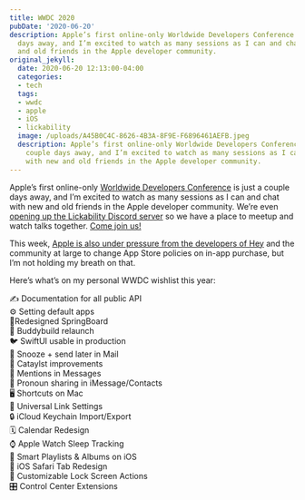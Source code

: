```yaml
---
title: WWDC 2020
pubDate: '2020-06-20'
description: Apple’s first online-only Worldwide Developers Conference is just a couple
  days away, and I’m excited to watch as many sessions as I can and chat with new
  and old friends in the Apple developer community.
original_jekyll:
  date: 2020-06-20 12:13:00-04:00
  categories:
  - tech
  tags:
  - wwdc
  - apple
  - iOS
  - lickability
  image: /uploads/A45B0C4C-8626-4B3A-8F9E-F6896461AEFB.jpeg
  description: Apple’s first online-only Worldwide Developers Conference is just a
    couple days away, and I’m excited to watch as many sessions as I can and chat
    with new and old friends in the Apple developer community.
---
```


Apple’s first online-only [Worldwide Developers Conference](https://developer.apple.com/wwdc20/) is just a couple days away, and I’m excited to watch as many sessions as I can and chat with new and old friends in the Apple developer community. We’re even [opening up the Lickability Discord server](https://twitter.com/lickability/status/1274329972094701570) so we have a place to meetup and watch talks together. [Come join us!](https://discord.com/invite/q8H6D6Z)

This week, [Apple is also under pressure from the developers of Hey](https://techcrunch.com/2020/06/18/interview-apples-schiller-says-position-on-hey-app-is-unchanged-and-no-rules-changes-are-imminent/) and the community at large to change App Store policies on in-app purchase, but I’m not holding my breath on that.

Here’s what’s on my personal WWDC wishlist this year:

✍️ Documentation for all public API  
⚙️ Setting default apps  
📱Redesigned SpringBoard  
🔨 Buddybuild relaunch  
🐦 SwiftUI usable in production  
📧 Snooze + send later in Mail  
💎 Cataylst improvements   
💬 Mentions in Messages   
🔖 Pronoun sharing in iMessage/Contacts   
🖥 Shortcuts on Mac   
🔗 Universal Link Settings   
🔒 iCloud Keychain Import/Export   
🗓 Calendar Redesign   
⌚️ Apple Watch Sleep Tracking   
🧠 Smart Playlists & Albums on iOS   
🧭 iOS Safari Tab Redesign   
📲 Customizable Lock Screen Actions   
🎛 Control Center Extensions   

